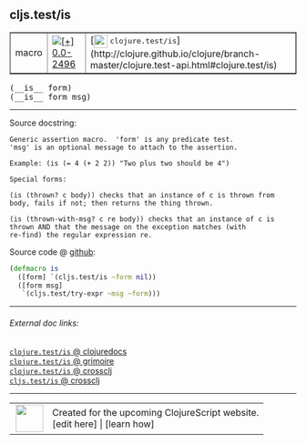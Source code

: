 ## cljs.test/is



 <table border="1">
<tr>
<td>macro</td>
<td><a href="https://github.com/cljsinfo/cljs-api-docs/tree/0.0-2496"><img valign="middle" alt="[+] 0.0-2496" title="Added in 0.0-2496" src="https://img.shields.io/badge/+-0.0--2496-lightgrey.svg"></a> </td>
<td>
[<img height="24px" valign="middle" src="http://i.imgur.com/1GjPKvB.png"> <samp>clojure.test/is</samp>](http://clojure.github.io/clojure/branch-master/clojure.test-api.html#clojure.test/is)
</td>
</tr>
</table>


 <samp>
(__is__ form)<br>
</samp>
 <samp>
(__is__ form msg)<br>
</samp>

---





Source docstring:

```
Generic assertion macro.  'form' is any predicate test.
'msg' is an optional message to attach to the assertion.

Example: (is (= 4 (+ 2 2)) "Two plus two should be 4")

Special forms:

(is (thrown? c body)) checks that an instance of c is thrown from
body, fails if not; then returns the thing thrown.

(is (thrown-with-msg? c re body)) checks that an instance of c is
thrown AND that the message on the exception matches (with
re-find) the regular expression re.
```


Source code @ [github](https://github.com/clojure/clojurescript/blob/r2850/src/clj/cljs/test.clj#L149-L165):

```clj
(defmacro is
  ([form] `(cljs.test/is ~form nil))
  ([form msg]
   `(cljs.test/try-expr ~msg ~form)))
```

<!--
Repo - tag - source tree - lines:

 <pre>
clojurescript @ r2850
└── src
    └── clj
        └── cljs
            └── <ins>[test.clj:149-165](https://github.com/clojure/clojurescript/blob/r2850/src/clj/cljs/test.clj#L149-L165)</ins>
</pre>

-->

---



###### External doc links:

[`clojure.test/is` @ clojuredocs](http://clojuredocs.org/clojure.test/is)<br>
[`clojure.test/is` @ grimoire](http://conj.io/store/v1/org.clojure/clojure/1.7.0-beta3/clj/clojure.test/is/)<br>
[`clojure.test/is` @ crossclj](http://crossclj.info/fun/clojure.test/is.html)<br>
[`cljs.test/is` @ crossclj](http://crossclj.info/fun/cljs.test/is.html)<br>

---

 <table>
<tr><td>
<img valign="middle" align="right" width="48px" src="http://i.imgur.com/Hi20huC.png">
</td><td>
Created for the upcoming ClojureScript website.<br>
[edit here] | [learn how]
</td></tr></table>

[edit here]:https://github.com/cljsinfo/cljs-api-docs/blob/master/cljsdoc/cljs.test_is.cljsdoc
[learn how]:https://github.com/cljsinfo/cljs-api-docs/wiki/cljsdoc-files

<!--

This information was too distracting to show to readers, but I'll leave it
commented here since it is helpful to:

- pretty-print the data used to generate this document
- and show how to retrieve that data



The API data for this symbol:

```clj
{:ns "cljs.test",
 :name "is",
 :signature ["[form]" "[form msg]"],
 :history [["+" "0.0-2496"]],
 :type "macro",
 :full-name-encode "cljs.test_is",
 :source {:code "(defmacro is\n  ([form] `(cljs.test/is ~form nil))\n  ([form msg]\n   `(cljs.test/try-expr ~msg ~form)))",
          :title "Source code",
          :repo "clojurescript",
          :tag "r2850",
          :filename "src/clj/cljs/test.clj",
          :lines [149 165]},
 :full-name "cljs.test/is",
 :clj-symbol "clojure.test/is",
 :docstring "Generic assertion macro.  'form' is any predicate test.\n'msg' is an optional message to attach to the assertion.\n\nExample: (is (= 4 (+ 2 2)) \"Two plus two should be 4\")\n\nSpecial forms:\n\n(is (thrown? c body)) checks that an instance of c is thrown from\nbody, fails if not; then returns the thing thrown.\n\n(is (thrown-with-msg? c re body)) checks that an instance of c is\nthrown AND that the message on the exception matches (with\nre-find) the regular expression re."}

```

Retrieve the API data for this symbol:

```clj
;; from Clojure REPL
(require '[clojure.edn :as edn])
(-> (slurp "https://raw.githubusercontent.com/cljsinfo/cljs-api-docs/catalog/cljs-api.edn")
    (edn/read-string)
    (get-in [:symbols "cljs.test/is"]))
```

-->
